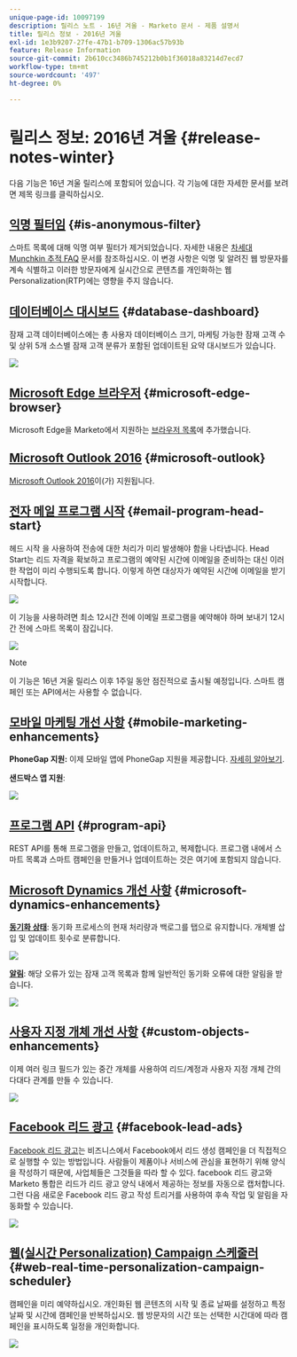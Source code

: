 ```yaml
---
unique-page-id: 10097199
description: 릴리스 노트 - 16년 겨울 - Marketo 문서 - 제품 설명서
title: 릴리스 정보 - 2016년 겨울
exl-id: 1e3b9207-27fe-47b1-b709-1306ac57b93b
feature: Release Information
source-git-commit: 2b610cc3486b745212b0b1f36018a83214d7ecd7
workflow-type: tm+mt
source-wordcount: '497'
ht-degree: 0%

---
```


# 릴리스 정보: 2016년 겨울 {#release-notes-winter}

다음 기능은 16년 겨울 릴리스에 포함되어 있습니다. 각 기능에 대한 자세한 문서를 보려면 제목 링크를 클릭하십시오.

## [익명 필터임](/help/marketo/product-docs/administration/additional-integrations/add-munchkin-tracking-code-to-your-website/next-generation-munchkin-tracking-faq.md) {#is-anonymous-filter}

스마트 목록에 대해 익명 여부 필터가 제거되었습니다. 자세한 내용은 [차세대 Munchkin 추적 FAQ](/help/marketo/product-docs/administration/additional-integrations/add-munchkin-tracking-code-to-your-website/next-generation-munchkin-tracking-faq.md) 문서를 참조하십시오. 이 변경 사항은 익명 및 알려진 웹 방문자를 계속 식별하고 이러한 방문자에게 실시간으로 콘텐츠를 개인화하는 웹 Personalization(RTP)에는 영향을 주지 않습니다.

## [데이터베이스 대시보드](/help/marketo/product-docs/core-marketo-concepts/smart-lists-and-static-lists/managing-people-in-smart-lists/database-dashboard.md) {#database-dashboard}

잠재 고객 데이터베이스에는 총 사용자 데이터베이스 크기, 마케팅 가능한 잠재 고객 수 및 상위 5개 소스별 잠재 고객 분류가 포함된 업데이트된 요약 대시보드가 있습니다.

![](assets/image2016-1-12-16-3a18-3a7.png)

## [Microsoft Edge 브라우저](/help/marketo/product-docs/administration/setup-administration/supported-browsers.md) {#microsoft-edge-browser}

Microsoft Edge을 Marketo에서 지원하는 [브라우저 목록](https://docs.marketo.com/display/public/DOCS/Supported+Browsers)에 추가했습니다.

## [Microsoft Outlook 2016](/help/marketo/product-docs/marketo-sales-insight/msi-outlook-plugin/install-the-marketo-email-add-in-for-outlook-with-a-registration-code.md) {#microsoft-outlook}

[Microsoft Outlook 2016](/help/marketo/product-docs/marketo-sales-insight/msi-outlook-plugin/install-the-marketo-email-add-in-for-outlook-with-a-registration-code.md)이(가) 지원됩니다.

## [전자 메일 프로그램 시작](/help/marketo/product-docs/email-marketing/email-programs/email-program-actions/head-start-for-email-programs.md) {#email-program-head-start}

헤드 시작 을 사용하여 전송에 대한 처리가 미리 발생해야 함을 나타냅니다. Head Start는 리드 자격을 확보하고 프로그램의 예약된 시간에 이메일을 준비하는 대신 이러한 작업이 미리 수행되도록 합니다. 이렇게 하면 대상자가 예약된 시간에 이메일을 받기 시작합니다.

![](assets/image2016-1-11-15-3a38-3a3.png)

이 기능을 사용하려면 최소 12시간 전에 이메일 프로그램을 예약해야 하며 보내기 12시간 전에 스마트 목록이 잠깁니다.

![](assets/image2016-1-11-15-3a35-3a55.png)

>[!NOTE]
>
>이 기능은 16년 겨울 릴리스 이후 1주일 동안 점진적으로 출시될 예정입니다. 스마트 캠페인 또는 API에서는 사용할 수 없습니다.

## [모바일 마케팅 개선 사항](/help/marketo/product-docs/mobile-marketing/admin/add-a-mobile-app.md) {#mobile-marketing-enhancements}

**PhoneGap 지원:** 이제 모바일 앱에 PhoneGap 지원을 제공합니다. [자세히 알아보기](https://experienceleague.adobe.com/ko/docs/marketo-developer/marketo/mobile/phonegap).

**샌드박스 앱 지원**:

![](assets/image2016-1-12-10-3a47-3a13.png)

## [프로그램 API](https://experienceleague.adobe.com/ko/docs/marketo-developer/marketo/rest/assets/programs) {#program-api}

REST API를 통해 프로그램을 만들고, 업데이트하고, 복제합니다. 프로그램 내에서 스마트 목록과 스마트 캠페인을 만들거나 업데이트하는 것은 여기에 포함되지 않습니다.

## [Microsoft Dynamics 개선 사항](/help/marketo/product-docs/crm-sync/microsoft-dynamics-sync/microsoft-dynamics-sync-details/sync-status.md) {#microsoft-dynamics-enhancements}

**[동기화 상태](/help/marketo/product-docs/crm-sync/microsoft-dynamics-sync/microsoft-dynamics-sync-details/sync-status.md)**: 동기화 프로세스의 현재 처리량과 백로그를 탭으로 유지합니다. 개체별 삽입 및 업데이트 횟수로 분류합니다.

![](assets/pending-backog-cropped.png)

**[알림](/help/marketo/product-docs/core-marketo-concepts/miscellaneous/understanding-notifications/notification-types.md)**: 해당 오류가 있는 잠재 고객 목록과 함께 일반적인 동기화 오류에 대한 알림을 받습니다.

![](assets/image2016-1-12-8-3a13-3a9.png)

## [사용자 지정 개체 개선 사항](/help/marketo/product-docs/administration/marketo-custom-objects/create-marketo-custom-objects.md) {#custom-objects-enhancements}

이제 여러 링크 필드가 있는 중간 개체를 사용하여 리드/계정과 사용자 지정 개체 간의 다대다 관계를 만들 수 있습니다.

![](assets/image2016-1-11-12-3a59-3a59.png)

## [Facebook 리드 광고](/help/marketo/product-docs/demand-generation/facebook/set-up-facebook-lead-ads.md) {#facebook-lead-ads}

[Facebook 리드 광고](https://www.facebook.com/business/a/lead-ads)는 비즈니스에서 Facebook에서 리드 생성 캠페인을 더 직접적으로 실행할 수 있는 방법입니다. 사람들이 제품이나 서비스에 관심을 표현하기 위해 양식을 작성하기 때문에, 사업체들은 그것들을 따라 할 수 있다. facebook 리드 광고와 Marketo 통합은 리드가 리드 광고 양식 내에서 제공하는 정보를 자동으로 캡처합니다. 그런 다음 새로운 Facebook 리드 광고 작성 트리거를 사용하여 후속 작업 및 알림을 자동화할 수 있습니다.

![](assets/image2016-1-11-10-3a20-3a39.png)

## [웹(실시간 Personalization) Campaign 스케줄러](/help/marketo/product-docs/web-personalization/working-with-web-campaigns/schedule-a-web-campaign.md) {#web-real-time-personalization-campaign-scheduler}

캠페인을 미리 예약하십시오. 개인화된 웹 콘텐츠의 시작 및 종료 날짜를 설정하고 특정 날짜 및 시간에 캠페인을 반복하십시오. 웹 방문자의 시간 또는 선택한 시간대에 따라 캠페인을 표시하도록 일정을 개인화합니다.

![](assets/image2016-1-14-8-3a36-3a36.png)
